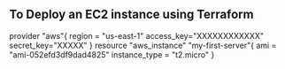 ## To Deploy an EC2 instance using Terraform
provider "aws"{
    region = "us-east-1"
    access_key="XXXXXXXXXXXX"
    secret_key="XXXXX"
}
resource "aws_instance" "my-first-server"{
    ami = "ami-052efd3df9dad4825"
    instance_type = "t2.micro"
}
